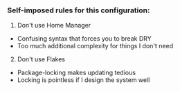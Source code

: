 ### Self-imposed rules for this configuration:

1. Don't use Home Manager
- Confusing syntax that forces you to break DRY
- Too much additional complexity for things I don't need

2. Don't use Flakes
- Package-locking makes updating tedious
- Locking is pointless if I design the system well
